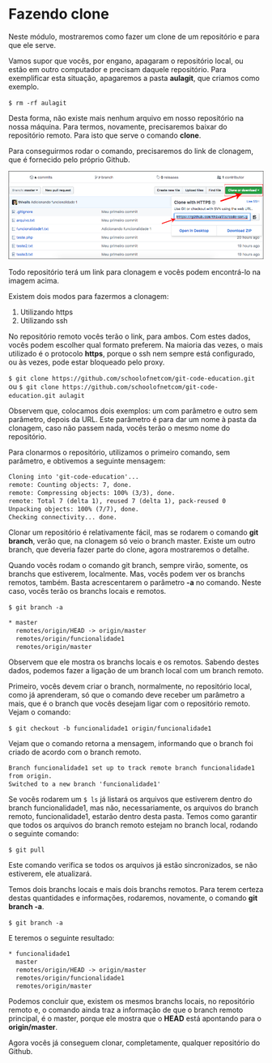 # Fazendo clone

Neste módulo, mostraremos como fazer um clone de um repositório e para que ele serve.

Vamos supor que vocês, por engano, apagaram o repositório local, ou estão em outro computador e precisam daquele repositório. Para exemplificar esta situação, apagaremos a pasta **aulagit**, que criamos como exemplo.

`$ rm -rf aulagit`

Desta forma, não existe mais nenhum arquivo em nosso repositório na nossa máquina. Para termos, novamente, precisaremos baixar do repositório remoto. Para isto que serve o comando **clone**.

Para conseguirmos rodar o comando, precisaremos do link de clonagem, que é fornecido pelo próprio Github.

![github_clone](./images/github_clone.png "github_clone")

Todo repositório terá um link para clonagem e vocês podem encontrá-lo na imagem acima.

Existem dois modos para fazermos a clonagem:

1. Utilizando https
2. Utilizando ssh

No repositório remoto vocês terão o link, para ambos. Com estes dados, vocês podem escolher qual formato preferem. Na maioria das vezes, o mais utilizado é o protocolo **https**, porque o ssh nem sempre está configurado, ou às vezes, pode estar bloqueado pelo proxy.

`$ git clone https://github.com/schoolofnetcom/git-code-education.git` ou `$ git clone https://github.com/schoolofnetcom/git-code-education.git aulagit`

Observem que, colocamos dois exemplos: um com parâmetro e outro sem parâmetro, depois da URL. Este parâmetro é para dar um nome à pasta da clonagem, caso não passem nada, vocês terão o mesmo nome do repositório.

Para clonarmos o repositório, utilizamos o primeiro comando, sem parâmetro, e obtivemos a seguinte mensagem:

```
Cloning into 'git-code-education'...
remote: Counting objects: 7, done.
remote: Compressing objects: 100% (3/3), done.
remote: Total 7 (delta 1), reused 7 (delta 1), pack-reused 0
Unpacking objects: 100% (7/7), done.
Checking connectivity... done.
```

Clonar um repositório é relativamente fácil, mas se rodarem o comando **git branch**, verão que, na clonagem só veio o branch master. Existe um outro branch, que deveria fazer parte do clone, agora mostraremos o detalhe.

Quando vocês rodam o comando git branch, sempre virão, somente, os branchs que estiverem, localmente. Mas, vocês podem ver os branchs remotos, também. Basta acrescentarem o parâmetro **-a** no comando. Neste caso, vocês terão os branchs locais e remotos.

`$ git branch -a`

```
* master
  remotes/origin/HEAD -> origin/master
  remotes/origin/funcionalidade1
  remotes/origin/master
```

Observem que ele mostra os branchs locais e os remotos. Sabendo destes dados, podemos fazer a ligação de um branch local com um branch remoto.

Primeiro, vocês devem criar o branch, normalmente, no repositório local, como já aprenderam, só que o comando deve receber um parâmetro a mais, que é o branch que vocês desejam ligar com o repositório remoto. Vejam o comando:

`$ git checkout -b funcionalidade1 origin/funcionalidade1`

Vejam que o comando retorna a mensagem, informando que o branch foi criado de acordo com o branch remoto.

```
Branch funcionalidade1 set up to track remote branch funcionalidade1 from origin.
Switched to a new branch 'funcionalidade1'
```

Se vocês rodarem um `$ ls` já listará os arquivos que estiverem dentro do branch funcionalidade1, mas não, necessariamente, os arquivos do branch remoto, funcionalidade1, estarão dentro desta pasta. Temos como garantir que todos os arquivos do branch remoto estejam no branch local, rodando o seguinte comando:

`$ git pull`

Este comando verifica se todos os arquivos já estão sincronizados, se não estiverem, ele atualizará.

Temos dois branchs locais e mais dois branchs remotos. Para terem certeza destas quantidades e informações, rodaremos, novamente, o comando **git branch -a**.

`$ git branch -a`

E teremos o seguinte resultado:

```
* funcionalidade1
  master
  remotes/origin/HEAD -> origin/master
  remotes/origin/funcionalidade1
  remotes/origin/master
```

Podemos concluir que, existem os mesmos branchs locais, no repositório remoto e, o comando ainda traz a informação de que o branch remoto principal, é o master, porque ele mostra que o **HEAD** está apontando para o **origin/master**.

Agora vocês já conseguem clonar, completamente, qualquer repositório do Github.